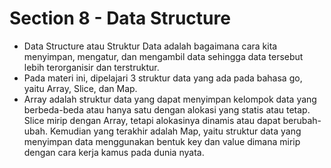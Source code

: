 # Section 8 - Data Structure
- Data Structure atau Struktur Data adalah bagaimana cara kita menyimpan, mengatur, dan mengambil data sehingga data tersebut lebih terorganisir dan terstruktur.
- Pada materi ini, dipelajari 3 struktur data yang ada pada bahasa go, yaitu Array, Slice, dan Map.
- Array adalah struktur data yang dapat menyimpan kelompok data yang berbeda-beda atau hanya satu dengan alokasi yang statis atau tetap. Slice mirip dengan Array, tetapi alokasinya dinamis atau dapat berubah-ubah. Kemudian yang terakhir adalah Map, yaitu struktur data yang menyimpan data menggunakan bentuk key dan value dimana mirip dengan cara kerja kamus pada dunia nyata.
